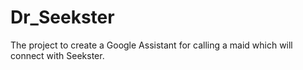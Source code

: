 # Dr_Seekster

The project to create a Google Assistant for calling a maid which will connect with Seekster.
